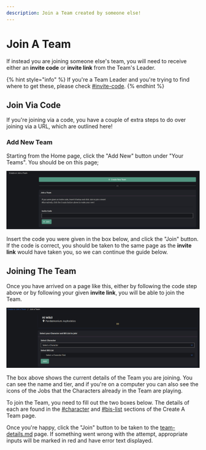 ```yaml
---
description: Join a Team created by someone else!
---
```


# Join A Team

If instead you are joining someone else's team, you will need to receive either an **invite code** or **invite link** from the Team's Leader.&#x20;

{% hint style="info" %}
If you're a Team Leader and you're trying to find where to get these, please check [#invite-code](team-settings.md#invite-code "mention").
{% endhint %}

## Join Via Code

If you're joining via a code, you have a couple of extra steps to do over joining via a URL, which are outlined here!

### Add New Team

Starting from the Home page, click the "Add New" button under "Your Teams". You should be on this page;

![](<../.gitbook/assets/image (2) (1) (1).png>)

Insert the code you were given in the box below, and click the "Join" button. If the code is correct, you should be taken to the same page as the **invite link** would have taken you, so we can continue the guide below.

## Joining The Team

Once you have arrived on a page like this, either by following the code step above or by following your given **invite link**, you will be able to join the Team.

![](<../.gitbook/assets/image (7) (1) (1) (1).png>)

The box above shows the current details of the Team you are joining. You can see the name and tier, and if you're on a computer you can also see the icons of the Jobs that the Characters already in the Team are playing.

To join the Team, you need to fill out the two boxes below. The details of each are found in the [#character](create-a-team.md#character "mention") and [#bis-list](create-a-team.md#bis-list "mention") sections of the Create A Team page.

Once you're happy, click the "Join" button to be taken to the [team-details.md](team-details.md "mention") page. If something went wrong with the attempt, appropriate inputs will be marked in red and have error text displayed.

